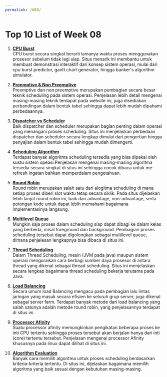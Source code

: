 ```yaml
---
permalink: /W08/
---
```


# Top 10 List of Week 08
1. [**CPU Burst**](http://cpuburst.com/)<br>
CPU burst secara singkat berarti lamanya waktu proses menggunakan prosesor sebelum tidak lagi siap. Situs menarik ini membantu untuk membuat demonstrasi interaktif dari konsep sistem operasi, mulai dari cpu burst predictor, gantt chart generator, hingga banker's algorithm simulator.

2. [**Preemptive & Non Preemptive**](https://www.tutorialspoint.com/preemptive-and-non-preemptive-scheduling)<br>
Preemptive dan non preemptive merupakan pembagian secara besar teknik scheduling pada sistem operasi. Penjelasan lebih detail mengenai masing-masing teknik terdapat pada website ini, juga disediakan perbandingan dalam bentuk tabel sehingga dapat lebih mudah dipahami perbedaannya.

3. [**Dispatcher vs Scheduler**](https://www.geeksforgeeks.org/difference-between-dispatcher-and-scheduler/)<br>
Baik dispatcher dan scheduler merupakan bagian penting dalam operasi yang menangani proses scheduling. Situs ini menjelaskan perbedaan dispatcher dan scheduler secara lengkap dimulai dari pengertian hingga penyajian dalam bentuk tabel sehingga mudah dimengerti.

4. [**Scheduling Algorithm**](https://www.javatpoint.com/os-scheduling-algorithms)<br>
Terdapat banyak algoritma scheduling tersedia yang bisa dipakai oleh sustu sistem opeasi.Penjelasan mengenai masing-masing algoritma tersedia secara singkat di situs ini sehingga cocok dibaca untuk me-refresh ingatan bahkan memperdalam pengetahuan.

5. [**Round Robin**](https://www.geeksforgeeks.org/program-round-robin-scheduling-set-1/)<br>
Round robin merupakan salah satu dari alogitma scheduling di mana setiap proses diberi slot waktu tetap secara siklik. Pada situs dijelaskan lebih lanjut round robin ini, baik dari advantage, non-advantage, serta potongan kode untuk dapat lebih memahami bagaimana implementasinya langsung.

6. [**Multilevel Queue**](https://www.geeksforgeeks.org/multilevel-queue-mlq-cpu-scheduling/)<br>
Mungkin saja proses dalam scheduling siap dapat dibagi ke dalam kelas yang berbeda, misal foreground dan background. Pembagian proses scheduling tersebut dapat digolongkan sebagai multilevel queue, dimana penjelesan lengkapnya bisa dibaca di situs ini.

7. [**Thread Scheduling**](https://www.infoworld.com/article/2071214/java-101--understanding-java-threads--part-3--thread-scheduling-and-wait-notify.html)<br>
Dalam Thread Scheduling, mesin (JVM pada java) maupun sistem operasi menguraikan cara berbagi sumber daya prosesor di antara thread yang dikenal sebagai thread scheduling. Situs ini menjelaskan secara lengkap bagaimana thread scheduling bekerja terutama pada Java.

8. [**Load Balancing**](https://www.nginx.com/resources/glossary/load-balancing/)<br>
Secara umum load Balancing mengacu pada pembagian lalu lintas jaringan yang masuk secara efisien ke seluruh grup server, juga dikenal sebagai server farm. Terdapat banyak metode dari load balancing yang salah satunya adalah metode round robin, yang penjelasannya terdapat di situs ini.

9. [**Processor Afinity**](https://community.mellanox.com/s/article/what-is-cpu-affinity-x)<br>
Suatu processor afinity memungkinkan pengikatan beberapa proses ke inti CPU tertentu sehingga proses tersebut akan berjalan hanya dari inti (core) tertentu tersebut. Penjelasan mengenai processor Afinity khususnya pada linux dapat dilihat di situs ini.

10. [**Algorithm Evaluation**](https://padakuu.com/article/140-algorithm-evaluation)<br>
Banyak cara memilih algoritma untuk proses scheduling berdasarkan kriteria-kriteria tertentu. Di situs ini, dijelaskan bagaimana memilih algoritma yang baik sesuai dengan kebutuhan masing-masing.
